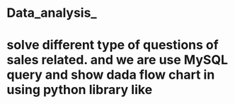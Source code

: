 # Data_analysis_
# solve different type of questions of sales related. and we are use MySQL query and show dada flow chart in using python library like 
